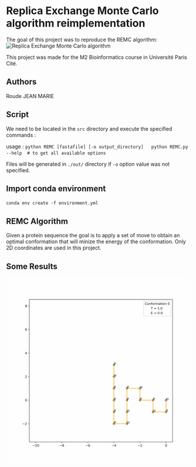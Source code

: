 # Replica Exchange Monte Carlo algorithm reimplementation
The goal of this project was to reproduce the REMC algorithm: ![Replica Exchange Monte Carlo algorithm](https://pubmed.ncbi.nlm.nih.gov/17875212/)  

This project was made for the M2 Bioinformatics course in Université Paris Cité.  

## Authors

Roude JEAN MARIE  

## Script

We need to be located in the `src` directory and execute the specified commands :    

usage : ```python REMC [fastafile] [-o output_directory]  
	python REMC.py --help  # to get all available options
	```

Files will be generated in `./out/` directory if `-o` option value was not specified.  

## Import conda environment

`conda env create -f environment.yml`  

## REMC Algorithm

Given a protein sequence the goal is to apply a set of move to obtain an optimal conformation that will minize the energy of the conformation.
Only 2D coordinates are used in this project.  

## Some Results

![front-page](out/run_0/r1_len=16.gif)  

